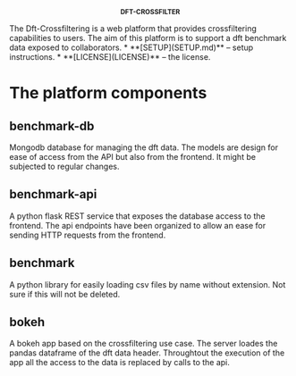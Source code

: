 <p align="center"><sup><strong>
DFT-CROSSFILTER
</strong></sup></p>
The Dft-Crossfiltering is a web platform that provides crossfiltering capabilities to users.
The aim of this platform is to support a dft benchmark data exposed to collaborators.
* **[SETUP](SETUP.md)** – setup instructions.
* **[LICENSE](LICENSE)** – the license.

# The platform components
## benchmark-db
Mongodb database for managing the dft data.
The models are design for ease of access from the API but also from the frontend.
It might be subjected to regular changes.

## benchmark-api
A python flask REST service that exposes the database access to the frontend.
The api endpoints have been organized to allow an ease for sending HTTP requests from
the frontend.

## benchmark
A python library for easily loading csv files by name without extension.
Not sure if this will not be deleted.

## bokeh
A bokeh app based on the crossfiltering use case.
The server loades the pandas dataframe of the dft data header.
Throughtout the execution of the app all the access to the data is replaced by calls to
the api.
